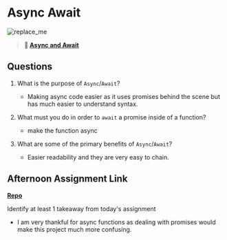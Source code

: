 # Async Await

![replace_me](https://codeworks.blob.core.windows.net/public/assets/img/illustrations/placeholder.svg)

> **📖 [Async and Await](https://codeworksacademy.com/fs-student-guide/resources/wk4/03-Async-Await)**

## Questions

1. What is the purpose of `Async`/`Await`?

   - Making async code easier as it uses promises behind the scene but has much easier to understand syntax.

2. What must you do in order to `await` a promise inside of a function?

   - make the function async

3. What are some of the primary benefits of `Async`/`Await`?
   - Easier readability and they are very easy to chain.

## Afternoon Assignment Link

**[Repo](https://github.com/pkrueger/pokedex)**

Identify at least 1 takeaway from today's assignment

- I am very thankful for async functions as dealing with promises would make this project much more confusing.
